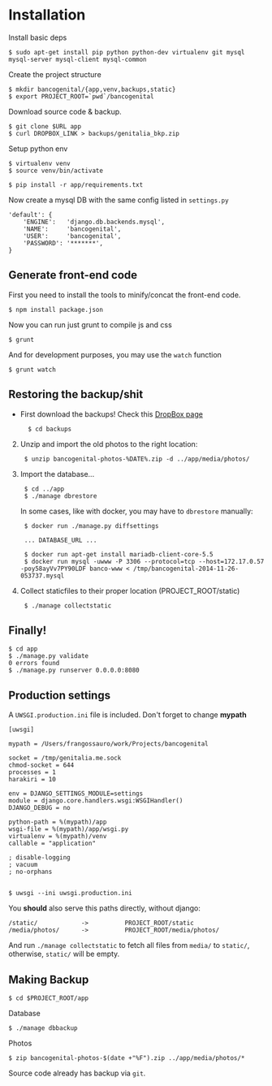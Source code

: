 # Installation

Install basic deps

    $ sudo apt-get install pip python python-dev virtualenv git mysql mysql-server mysql-client mysql-common

Create the project structure

    $ mkdir bancogenital/{app,venv,backups,static}
	$ export PROJECT_ROOT=`pwd`/bancogenital

Download source code & backup.

	$ git clone $URL app
	$ curl DROPBOX_LINK > backups/genitalia_bkp.zip 

Setup python env

    $ virtualenv venv
    $ source venv/bin/activate

    $ pip install -r app/requirements.txt

Now create a mysql DB with the same config listed in `settings.py`

	'default': {
	    'ENGINE': 	'django.db.backends.mysql', 
	    'NAME':  	'bancogenital',             
	    'USER':     'bancogenital',             
	    'PASSWORD': '*******',                  
	}

## Generate front-end code

First you need to install the tools to minify/concat the front-end code.

    $ npm install package.json

Now you can run just grunt to compile js and css

    $ grunt 

And for development purposes, you may use the `watch` function

    $ grunt watch


## Restoring the backup/shit

* First download the backups! Check this [DropBox page](https://www.dropbox.com/sh/oec6m0xu5c4lbbw/XEQ_Ujdcx7?m)

		$ cd backups

2. Unzip and import the old photos to the right location:
	
		$ unzip bancogenital-photos-%DATE%.zip -d ../app/media/photos/
	
3. Import the database...

		$ cd ../app
		$ ./manage dbrestore

    In some cases, like with docker, you may have to `dbrestore`
    manually:

        $ docker run ./manage.py diffsettings

        ... DATABASE_URL ...

        $ docker run apt-get install mariadb-client-core-5.5
        $ docker run mysql -uwww -P 3306 --protocol=tcp --host=172.17.0.57 -poy58ayVv7PY90LDF banco-www < /tmp/bancogenital-2014-11-26-053737.mysql

4. Collect staticfiles to their proper location (PROJECT_ROOT/static)

		$ ./manage collectstatic

## Finally!

    $ cd app
    $ ./manage.py validate
	0 errors found
	$ ./manage.py runserver 0.0.0.0:8080

## Production settings

A `UWSGI.production.ini` file is included. Don't forget to change **mypath** 

	[uwsgi]
	
	mypath = /Users/frangossauro/work/Projects/bancogenital
	
	socket = /tmp/genitalia.me.sock
	chmod-socket = 644
	processes = 1
	harakiri = 10
	
	env = DJANGO_SETTINGS_MODULE=settings
	module = django.core.handlers.wsgi:WSGIHandler()
	DJANGO_DEBUG = no
	
	python-path = %(mypath)/app
	wsgi-file = %(mypath)/app/wsgi.py
	virtualenv = %(mypath)/venv
	callable = "application"
	
	; disable-logging
	; vacuum
	; no-orphans


    $ uwsgi --ini uwsgi.production.ini


You **should** also serve this paths directly, without django:

	/static/  			->  		PROJECT_ROOT/static
	/media/photos/  	-> 			PROJECT_ROOT/media/photos/

And run `./manage collectstatic` to fetch all files from `media/` to `static/`, otherwise,
`static/` will be empty.

## Making Backup

	$ cd $PROJECT_ROOT/app

Database

	$ ./manage dbbackup		

Photos	

	$ zip bancogenital-photos-$(date +"%F").zip ../app/media/photos/*


Source code already has backup via ```git```.

